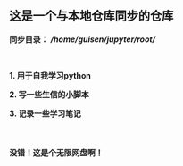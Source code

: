 ## 这是一个与本地仓库同步的仓库
**同步目录：** ***/home/guisen/jupyter/root/***

<br/>

**1. 用于自我学习python**

**2. 写一些生信的小脚本**

**3. 记录一些学习笔记**

<br/>

#### 没错！这是个无限网盘啊！
